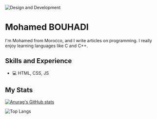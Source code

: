 ![Design and Development](https://github.com/bouhadi-m3d/bouhadi-m3d/blob/main/download%20(1).jpg)

# Mohamed BOUHADI
I'm Mohamed from Morocco, and I write articles on programming. I really enjoy learning languages like C and C++.

## Skills and Experience
* 💻 HTML, CSS, JS

## My Stats
[![Anurag's GitHub stats](https://github-readme-stats.vercel.app/api?username=bouhadi-m3d)](https://github.com/anuraghazra/github-readme-stats)

![Top Langs](https://github-readme-stats.vercel.app/api/top-langs/?username=bouhadi-m3d&hide_progress=true)
